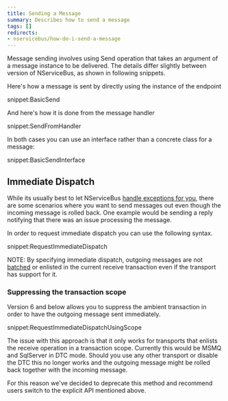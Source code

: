 ```yaml
---
title: Sending a Message
summary: Describes how to send a message
tags: []
redirects:
- nservicebus/how-do-i-send-a-message
---
```


Message sending involves using Send operation that takes an argument of a message instance to be delivered. The details differ slightly between version of NServiceBus, as shown in following snippets.

Here's how a message is sent by directly using the instance of the endpoint

snippet:BasicSend

And here's how it is done from the message handler

snippet:SendFromHandler

In both cases you can use an interface rather than a concrete class for a message:

snippet:BasicSendInterface


## Immediate Dispatch

While its usually best to let NServiceBus [handle exceptions for you](/nservicebus/errors), there are some scenarios where you want to send messages out even though the incoming message is rolled back. One example would be sending a reply notifying that there was an issue processing the message.

In order to request immediate dispatch you can use the following syntax.

snippet:RequestImmediateDispatch

NOTE: By specifying immediate dispatch, outgoing messages are not [batched](/nservicebus/messaging/batched-dispatch.md) or enlisted in the current receive transaction even if the transport has support for it.


### Suppressing the transaction scope

Version 6 and below allows you to suppress the ambient transaction in order to have the outgoing message sent immediately.

snippet:RequestImmediateDispatchUsingScope

The issue with this approach is that it only works for transports that enlists the receive operation in a transaction scope. Currently this would be MSMQ and SqlServer in DTC mode. Should you use any other transport or disable the DTC this no longer works and the outgoing message might be rolled back together with the incoming message.

For this reason we've decided to deprecate this method and recommend users switch to the explicit API mentioned above.